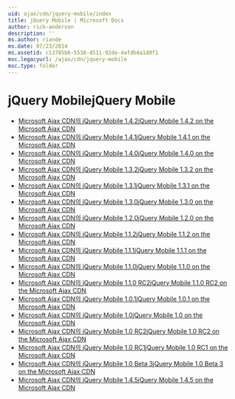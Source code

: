 ```yaml
---
uid: ajax/cdn/jquery-mobile/index
title: jQuery Mobile | Microsoft Docs
author: rick-anderson
description: ''
ms.author: riande
ms.date: 07/23/2014
ms.assetid: c13785b6-5538-4511-92de-4afdb4a1d0f1
msc.legacyurl: /ajax/cdn/jquery-mobile
msc.type: folder
---
```

<a name="jquery-mobile"></a><span data-ttu-id="3d1e7-102">jQuery Mobile</span><span class="sxs-lookup"><span data-stu-id="3d1e7-102">jQuery Mobile</span></span>
====================
- [<span data-ttu-id="3d1e7-103">Microsoft Ajax CDN의 jQuery Mobile 1.4.2</span><span class="sxs-lookup"><span data-stu-id="3d1e7-103">jQuery Mobile 1.4.2 on the Microsoft Ajax CDN</span></span>](cdnjquerymobile142.md)
- [<span data-ttu-id="3d1e7-104">Microsoft Ajax CDN의 jQuery Mobile 1.4.1</span><span class="sxs-lookup"><span data-stu-id="3d1e7-104">jQuery Mobile 1.4.1 on the Microsoft Ajax CDN</span></span>](cdnjquerymobile141.md)
- [<span data-ttu-id="3d1e7-105">Microsoft Ajax CDN의 jQuery Mobile 1.4.0</span><span class="sxs-lookup"><span data-stu-id="3d1e7-105">jQuery Mobile 1.4.0 on the Microsoft Ajax CDN</span></span>](cdnjquerymobile140.md)
- [<span data-ttu-id="3d1e7-106">Microsoft Ajax CDN의 jQuery Mobile 1.3.2</span><span class="sxs-lookup"><span data-stu-id="3d1e7-106">jQuery Mobile 1.3.2 on the Microsoft Ajax CDN</span></span>](cdnjquerymobile132.md)
- [<span data-ttu-id="3d1e7-107">Microsoft Ajax CDN의 jQuery Mobile 1.3.1</span><span class="sxs-lookup"><span data-stu-id="3d1e7-107">jQuery Mobile 1.3.1 on the Microsoft Ajax CDN</span></span>](cdnjquerymobile131.md)
- [<span data-ttu-id="3d1e7-108">Microsoft Ajax CDN의 jQuery Mobile 1.3.0</span><span class="sxs-lookup"><span data-stu-id="3d1e7-108">jQuery Mobile 1.3.0 on the Microsoft Ajax CDN</span></span>](cdnjquerymobile130.md)
- [<span data-ttu-id="3d1e7-109">Microsoft Ajax CDN의 jQuery Mobile 1.2.0</span><span class="sxs-lookup"><span data-stu-id="3d1e7-109">jQuery Mobile 1.2.0 on the Microsoft Ajax CDN</span></span>](cdnjquerymobile120.md)
- [<span data-ttu-id="3d1e7-110">Microsoft Ajax CDN의 jQuery Mobile 1.1.2</span><span class="sxs-lookup"><span data-stu-id="3d1e7-110">jQuery Mobile 1.1.2 on the Microsoft Ajax CDN</span></span>](cdnjquerymobile112.md)
- [<span data-ttu-id="3d1e7-111">Microsoft Ajax CDN의 jQuery Mobile 1.1.1</span><span class="sxs-lookup"><span data-stu-id="3d1e7-111">jQuery Mobile 1.1.1 on the Microsoft Ajax CDN</span></span>](cdnjquerymobile111.md)
- [<span data-ttu-id="3d1e7-112">Microsoft Ajax CDN의 jQuery Mobile 1.1.0</span><span class="sxs-lookup"><span data-stu-id="3d1e7-112">jQuery Mobile 1.1.0 on the Microsoft Ajax CDN</span></span>](cdnjquerymobile110.md)
- [<span data-ttu-id="3d1e7-113">Microsoft Ajax CDN의 jQuery Mobile 1.1.0 RC2</span><span class="sxs-lookup"><span data-stu-id="3d1e7-113">jQuery Mobile 1.1.0 RC2 on the Microsoft Ajax CDN</span></span>](cdnjquerymobile110rc2.md)
- [<span data-ttu-id="3d1e7-114">Microsoft Ajax CDN의 jQuery Mobile 1.0.1</span><span class="sxs-lookup"><span data-stu-id="3d1e7-114">jQuery Mobile 1.0.1 on the Microsoft Ajax CDN</span></span>](cdnjquerymobile101.md)
- [<span data-ttu-id="3d1e7-115">Microsoft Ajax CDN의 jQuery Mobile 1.0</span><span class="sxs-lookup"><span data-stu-id="3d1e7-115">jQuery Mobile 1.0 on the Microsoft Ajax CDN</span></span>](cdnjquerymobile10.md)
- [<span data-ttu-id="3d1e7-116">Microsoft Ajax CDN의 jQuery Mobile 1.0 RC2</span><span class="sxs-lookup"><span data-stu-id="3d1e7-116">jQuery Mobile 1.0 RC2 on the Microsoft Ajax CDN</span></span>](cdnjquerymobile10rc2.md)
- [<span data-ttu-id="3d1e7-117">Microsoft Ajax CDN의 jQuery Mobile 1.0 RC1</span><span class="sxs-lookup"><span data-stu-id="3d1e7-117">jQuery Mobile 1.0 RC1 on the Microsoft Ajax CDN</span></span>](cdnjquerymobile10rc1.md)
- [<span data-ttu-id="3d1e7-118">Microsoft Ajax CDN의 jQuery Mobile 1.0 Beta 3</span><span class="sxs-lookup"><span data-stu-id="3d1e7-118">jQuery Mobile 1.0 Beta 3 on the Microsoft Ajax CDN</span></span>](cdnjquerymobile10b3.md)
- [<span data-ttu-id="3d1e7-119">Microsoft Ajax CDN의 jQuery Mobile 1.4.5</span><span class="sxs-lookup"><span data-stu-id="3d1e7-119">jQuery Mobile 1.4.5 on the Microsoft Ajax CDN</span></span>](cdnjquerymobile145.md)
